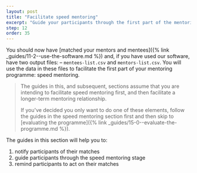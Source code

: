 ```yaml
---
layout: post
title: "Facilitate speed mentoring"
excerpt: "Guide your participants through the first part of the mentoring process."
step: 12
order: 35
---
```


You should now have [matched your mentors and mentees]({% link _guides/11-2--use-the-software.md %}) and, if you have used our software, have two output files: – `mentees-list.csv` and `mentors-list.csv`. You will use the data in these files to facilitate the first part of your mentoring programme: speed mentoring.

> The guides in this, and subsequent, sections assume that you are intending to facilitate speed mentoring first, and then facilitate a longer-term mentoring relationship.
> 
> If you've decided you only want to do one of these elements, follow the guides in the speed mentoring section first and then skip to [evaluating the programme]({% link _guides/15-0--evaluate-the-programme.md %}).

The guides in this section will help you to:

1. notify participants of their matches
2. guide participants through the speed mentoring stage
3. remind participants to act on their matches